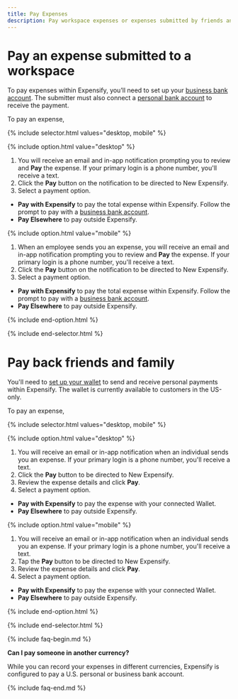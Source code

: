```yaml
---
title: Pay Expenses
description: Pay workspace expenses or expenses submitted by friends and family
---
```

<div id="new-expensify" markdown="1">

# Pay an expense submitted to a workspace

To pay expenses within Expensify, you’ll need to set up your [business bank account](https://help.expensify.com/articles/new-expensify/expenses-&-payments/Connect-a-Business-Bank-Account). 
The submitter must also connect a [personal bank account](https://help.expensify.com/articles/new-expensify/expenses-&-payments/Connect-a-Personal-Bank-Account) to receive the payment. 

To pay an expense,

{% include selector.html values="desktop, mobile" %}

{% include option.html value="desktop" %}

1. You will receive an email and in-app notification prompting you to review and **Pay** the expense. If your primary login is a phone number, you'll receive a text.
2. Click the **Pay** button on the notification to be directed to New Expensify.
3. Select a payment option.
- **Pay with Expensify** to pay the total expense within Expensify. Follow the prompt to pay with a [business bank account](https://help.expensify.com/articles/new-expensify/expenses-&-payments/Connect-a-Business-Bank-Account).
- **Pay Elsewhere** to pay outside Expensify.

{% include option.html value="mobile" %}

1. When an employee sends you an expense, you will receive an email and in-app notification prompting you to review and **Pay** the expense. If your primary login is a phone number, you'll receive a text.
2. Click the **Pay** button on the notification to be directed to New Expensify.
3. Select a payment option.
- **Pay with Expensify** to pay the total expense within Expensify. Follow the prompt to pay with a [business bank account](https://help.expensify.com/articles/new-expensify/expenses-&-payments/Connect-a-Business-Bank-Account).
- **Pay Elsewhere** to pay outside Expensify.

{% include end-option.html %}

{% include end-selector.html %}

# Pay back friends and family

You'll need to [set up your wallet](https://help.expensify.com/articles/new-expensify/expenses-&-payments/Set-up-your-wallet) to send and receive personal payments within Expensify. The wallet is currently available to customers in the US-only.

To pay an expense,

{% include selector.html values="desktop, mobile" %}

{% include option.html value="desktop" %}

1. You will receive an email or in-app notification when an individual sends you an expense. If your primary login is a phone number, you'll receive a text.
2. Click the **Pay** button to be directed to New Expensify.
3. Review the expense details and click **Pay**.
4. Select a payment option.
- **Pay with Expensify** to pay the expense with your connected Wallet. 
- **Pay Elsewhere** to pay outside Expensify.

{% include option.html value="mobile" %}

1. You will receive an email or in-app notification when an individual sends you an expense. If your primary login is a phone number, you'll receive a text.
2. Tap the **Pay** button to be directed to New Expensify.
3. Review the expense details and click **Pay**.
4. Select a payment option.
- **Pay with Expensify** to pay the expense with your connected Wallet. 
- **Pay Elsewhere** to pay outside Expensify.

{% include end-option.html %}

{% include end-selector.html %}

{% include faq-begin.md %}

**Can I pay someone in another currency?**

While you can record your expenses in different currencies, Expensify is configured to pay a U.S. personal or business bank account. 

{% include faq-end.md %}

</div>

